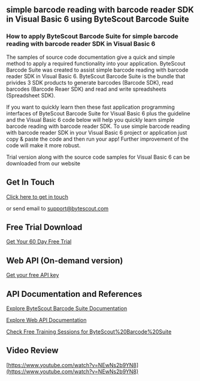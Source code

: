 ## simple barcode reading with barcode reader SDK in Visual Basic 6 using ByteScout Barcode Suite

### How to apply ByteScout Barcode Suite for simple barcode reading with barcode reader SDK in Visual Basic 6

The samples of source code documentation give a quick and simple method to apply a required functionality into your application. ByteScout Barcode Suite was created to assist simple barcode reading with barcode reader SDK in Visual Basic 6. ByteScout Barcode Suite is the bundle that privides 3  SDK products to generate barcodes (Barcode SDK), read barcodes (Barcode Reaer SDK) and read and write spreadsheets (Spreadsheet SDK).

If you want to quickly learn then these fast application programming interfaces of ByteScout Barcode Suite for Visual Basic 6 plus the guideline and the Visual Basic 6 code below will help you quickly learn simple barcode reading with barcode reader SDK. To use simple barcode reading with barcode reader SDK in your Visual Basic 6 project or application just copy & paste the code and then run your app! Further improvement of the code will make it more robust.

Trial version along with the source code samples for Visual Basic 6 can be downloaded from our website

## Get In Touch

[Click here to get in touch](https://bytescout.zendesk.com/hc/en-us/requests/new?subject=ByteScout%20Barcode%20Suite%20Question)

or send email to [support@bytescout.com](mailto:support@bytescout.com?subject=ByteScout%20Barcode%20Suite%20Question) 

## Free Trial Download

[Get Your 60 Day Free Trial](https://bytescout.com/download/web-installer?utm_source=github-readme)

## Web API (On-demand version)

[Get your free API key](https://pdf.co/documentation/api?utm_source=github-readme)

## API Documentation and References

[Explore ByteScout Barcode Suite Documentation](https://bytescout.com/documentation/index.html?utm_source=github-readme)

[Explore Web API Documentation](https://pdf.co/documentation/api?utm_source=github-readme)

[Check Free Training Sessions for ByteScout%20Barcode%20Suite](https://academy.bytescout.com/)

## Video Review

[https://www.youtube.com/watch?v=NEwNs2b9YN8](https://www.youtube.com/watch?v=NEwNs2b9YN8)